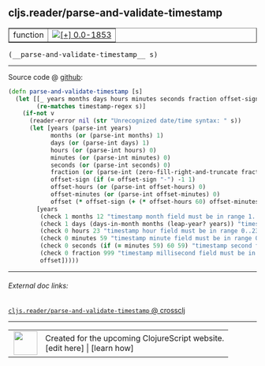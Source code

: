 ## cljs.reader/parse-and-validate-timestamp



 <table border="1">
<tr>
<td>function</td>
<td><a href="https://github.com/cljsinfo/cljs-api-docs/tree/0.0-1853"><img valign="middle" alt="[+] 0.0-1853" title="Added in 0.0-1853" src="https://img.shields.io/badge/+-0.0--1853-lightgrey.svg"></a> </td>
</tr>
</table>


 <samp>
(__parse-and-validate-timestamp__ s)<br>
</samp>

---







Source code @ [github](https://github.com/clojure/clojurescript/blob/r3297/src/main/cljs/cljs/reader.cljs#L492-L515):

```clj
(defn parse-and-validate-timestamp [s]
  (let [[_ years months days hours minutes seconds fraction offset-sign offset-hours offset-minutes :as v] 
        (re-matches timestamp-regex s)]
    (if-not v
      (reader-error nil (str "Unrecognized date/time syntax: " s))
      (let [years (parse-int years)
            months (or (parse-int months) 1)
            days (or (parse-int days) 1)
            hours (or (parse-int hours) 0)
            minutes (or (parse-int minutes) 0)
            seconds (or (parse-int seconds) 0)
            fraction (or (parse-int (zero-fill-right-and-truncate fraction 3)) 0)
            offset-sign (if (= offset-sign "-") -1 1)
            offset-hours (or (parse-int offset-hours) 0)
            offset-minutes (or (parse-int offset-minutes) 0)
            offset (* offset-sign (+ (* offset-hours 60) offset-minutes))]
        [years
         (check 1 months 12 "timestamp month field must be in range 1..12")
         (check 1 days (days-in-month months (leap-year? years)) "timestamp day field must be in range 1..last day in month")
         (check 0 hours 23 "timestamp hour field must be in range 0..23")
         (check 0 minutes 59 "timestamp minute field must be in range 0..59")
         (check 0 seconds (if (= minutes 59) 60 59) "timestamp second field must be in range 0..60")
         (check 0 fraction 999 "timestamp millisecond field must be in range 0..999")
         offset]))))
```

<!--
Repo - tag - source tree - lines:

 <pre>
clojurescript @ r3297
└── src
    └── main
        └── cljs
            └── cljs
                └── <ins>[reader.cljs:492-515](https://github.com/clojure/clojurescript/blob/r3297/src/main/cljs/cljs/reader.cljs#L492-L515)</ins>
</pre>

-->

---



###### External doc links:

[`cljs.reader/parse-and-validate-timestamp` @ crossclj](http://crossclj.info/fun/cljs.reader.cljs/parse-and-validate-timestamp.html)<br>

---

 <table>
<tr><td>
<img valign="middle" align="right" width="48px" src="http://i.imgur.com/Hi20huC.png">
</td><td>
Created for the upcoming ClojureScript website.<br>
[edit here] | [learn how]
</td></tr></table>

[edit here]:https://github.com/cljsinfo/cljs-api-docs/blob/master/cljsdoc/cljs.reader/parse-and-validate-timestamp.cljsdoc
[learn how]:https://github.com/cljsinfo/cljs-api-docs/wiki/cljsdoc-files

<!--

This information was too distracting to show to readers, but I'll leave it
commented here since it is helpful to:

- pretty-print the data used to generate this document
- and show how to retrieve that data



The API data for this symbol:

```clj
{:ns "cljs.reader",
 :name "parse-and-validate-timestamp",
 :type "function",
 :signature ["[s]"],
 :source {:code "(defn parse-and-validate-timestamp [s]\n  (let [[_ years months days hours minutes seconds fraction offset-sign offset-hours offset-minutes :as v] \n        (re-matches timestamp-regex s)]\n    (if-not v\n      (reader-error nil (str \"Unrecognized date/time syntax: \" s))\n      (let [years (parse-int years)\n            months (or (parse-int months) 1)\n            days (or (parse-int days) 1)\n            hours (or (parse-int hours) 0)\n            minutes (or (parse-int minutes) 0)\n            seconds (or (parse-int seconds) 0)\n            fraction (or (parse-int (zero-fill-right-and-truncate fraction 3)) 0)\n            offset-sign (if (= offset-sign \"-\") -1 1)\n            offset-hours (or (parse-int offset-hours) 0)\n            offset-minutes (or (parse-int offset-minutes) 0)\n            offset (* offset-sign (+ (* offset-hours 60) offset-minutes))]\n        [years\n         (check 1 months 12 \"timestamp month field must be in range 1..12\")\n         (check 1 days (days-in-month months (leap-year? years)) \"timestamp day field must be in range 1..last day in month\")\n         (check 0 hours 23 \"timestamp hour field must be in range 0..23\")\n         (check 0 minutes 59 \"timestamp minute field must be in range 0..59\")\n         (check 0 seconds (if (= minutes 59) 60 59) \"timestamp second field must be in range 0..60\")\n         (check 0 fraction 999 \"timestamp millisecond field must be in range 0..999\")\n         offset]))))",
          :title "Source code",
          :repo "clojurescript",
          :tag "r3297",
          :filename "src/main/cljs/cljs/reader.cljs",
          :lines [492 515]},
 :full-name "cljs.reader/parse-and-validate-timestamp",
 :full-name-encode "cljs.reader/parse-and-validate-timestamp",
 :history [["+" "0.0-1853"]]}

```

Retrieve the API data for this symbol:

```clj
;; from Clojure REPL
(require '[clojure.edn :as edn])
(-> (slurp "https://raw.githubusercontent.com/cljsinfo/cljs-api-docs/catalog/cljs-api.edn")
    (edn/read-string)
    (get-in [:symbols "cljs.reader/parse-and-validate-timestamp"]))
```

-->
